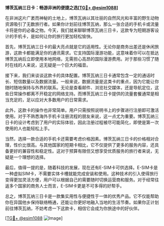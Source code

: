 **博茨瓦纳三日卡：畅游非洲的便捷之选[[TG💪+ @esim1088](https://t.me/s/esim1088)]**

在非洲这片广袤而神秘的土地上，博茨瓦纳以其壮丽的自然风光和丰富的野生动物资源吸引了无数旅行者。如果你计划前往博茨瓦纳，那么一张合适的手机卡或流量卡将是你的必备之物。今天，我们就来聊聊博茨瓦纳三日卡，这款专为短期游客设计的手机卡，是如何让你的旅行更加轻松愉快。

首先，博茨瓦纳三日卡的最大亮点就是它的适用性。无论你是商务出差还是休闲旅游，这款卡都能满足你的通讯需求。它支持国际漫游功能，这意味着你可以在抵达博茨瓦纳后立即使用本地网络，无需担心高昂的国际漫游费用。对于那些习惯了随时在线的人来说，这无疑是一个巨大的福音。

接下来，我们来谈谈这款卡的具体配置。博茨瓦纳三日卡通常包含一定的通话时长、短信数量以及数据流量。一般来说，数据流量是这类卡的重点，因为它能让你随时随地保持与外界的联系。无论是查看邮件、浏览社交媒体，还是导航定位，这些日常操作都离不开稳定的网络支持。而博茨瓦纳三日卡提供的流量套餐通常是相当充足的，足以应对大多数用户的日常需求。

此外，这款卡的操作也非常简单。用户只需按照说明书上的步骤进行注册即可激活使用。对于不熟悉海外手机卡注册流程的朋友来说，这一点尤为重要。博茨瓦纳三日卡的设计考虑到了用户的实际体验，因此注册过程被尽可能简化，即使是第一次使用的人也能轻松上手。

当然，选择一款合适的手机卡还需要考虑价格因素。博茨瓦纳三日卡的价格相对合理，性价比很高。与其他国家的短期卡相比，它不仅提供了更多的服务内容，还具备更好的兼容性和稳定性。这对于预算有限但又想享受优质服务的旅行者来说，无疑是一个理想的选择。

最后，值得一提的是，随着科技的发展，现在还有E-SIM卡可供选择。E-SIM卡是一种虚拟SIM卡，不需要实体卡槽就能完成安装和使用。这种技术的引入使得旅行变得更加灵活方便，用户可以根据自己的需要随时切换运营商和服务。对于经常往返多个国家的商务人士而言，E-SIM卡更是不可多得的好帮手。

总之，博茨瓦纳三日卡是一款集实用性与便捷性于一体的优秀产品。它不仅能帮助你在异国他乡保持联络畅通，还能让你更好地融入当地的生活节奏。如果你正计划前往博茨瓦纳，不妨考虑一下这款卡，相信它会成为你旅途中的好伙伴。

[[TG💪+ @esim1088](https://t.me/s/esim1088) ![Image](https://i.postimg.cc/4NQfJmqS/Snipaste-2025-05-13-00-14-12.png)]